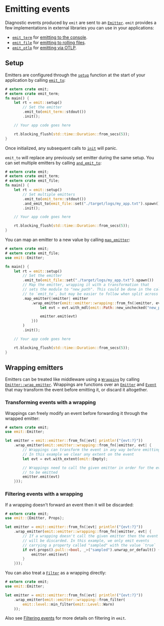 # Emitting events

Diagnostic events produced by `emit` are sent to an [`Emitter`](https://docs.rs/emit/0.11.0-alpha.17/emit/trait.Emitter.html). `emit` provides a few implementations in external libraries you can use in your applications:

- [`emit_term`](https://docs.rs/emit_term/0.11.0-alpha.17/emit_term/index.html) for [emitting to the console](./emitting-events/console.md).
- [`emit_file`](https://docs.rs/emit_file/0.11.0-alpha.17/emit_file/index.html) for [emitting to rolling files](./emitting-events/rolling-files.md).
- [`emit_otlp`](https://docs.rs/emit_otlp/0.11.0-alpha.17/emit_otlp/index.html) for [emitting via OTLP](./emitting-events/otlp.md).

## Setup

Emitters are configured through the [`setup`](https://docs.rs/emit/0.11.0-alpha.17/emit/setup/fn.setup.html) function at the start of your application by calling [`emit_to`](https://docs.rs/emit/0.11.0-alpha.17/emit/setup/struct.Setup.html#method.emit_to):

```rust
# extern crate emit;
# extern crate emit_term;
fn main() {
    let rt = emit::setup()
        // Set the emitter
        .emit_to(emit_term::stdout())
        .init();

    // Your app code goes here

    rt.blocking_flush(std::time::Duration::from_secs(5));
}
```

Once initialized, any subsequent calls to [`init`](https://docs.rs/emit/0.11.0-alpha.17/emit/setup/struct.Setup.html#method.init) will panic.

`emit_to` will replace any previously set emitter during the same setup. You can set multiple emitters by calling [`and_emit_to`](https://docs.rs/emit/0.11.0-alpha.17/emit/setup/struct.Setup.html#method.and_emit_to):

```rust
# extern crate emit;
# extern crate emit_term;
# extern crate emit_file;
fn main() {
    let rt = emit::setup()
        // Set multiple emitters
        .emit_to(emit_term::stdout())
        .and_emit_to(emit_file::set("./target/logs/my_app.txt").spawn())
        .init();

    // Your app code goes here

    rt.blocking_flush(std::time::Duration::from_secs(5));
}
```

You can map an emitter to a new value by calling [`map_emitter`](https://docs.rs/emit/0.11.0-alpha.17/emit/setup/struct.Setup.html#method.map_emitter):

```rust
# extern crate emit;
# extern crate emit_file;
use emit::Emitter;

fn main() {
    let rt = emit::setup()
        // Set the emitter
        .emit_to(emit_file::set("./target/logs/my_app.txt").spawn())
        // Map the emitter, wrapping it with a transformation that
        // sets the module to "new_path". This could be done in the call
        // to `emit_to`, but may be easier to follow when split across two calls
        .map_emitter(|emitter| emitter
            .wrap_emitter(emit::emitter::wrapping::from_fn(|emitter, evt| {
                let evt = evt.with_mdl(emit::Path::new_unchecked("new_path"));

                emitter.emit(evt)
            }))
        )
        .init();

    // Your app code goes here

    rt.blocking_flush(std::time::Duration::from_secs(5));
}
```

## Wrapping emitters

Emitters can be treated like middleware using a [`Wrapping`](https://docs.rs/emit/0.11.0-alpha.17/emit/emitter/wrapping/trait.Wrapping.html) by calling [`Emitter::wrap_emitter`](https://docs.rs/emit/0.11.0-alpha.17/emit/trait.Emitter.html#method.wrap_emitter). Wrappings are functions over an [`Emitter`](https://docs.rs/emit/0.11.0-alpha.17/emit/trait.Emitter.html) and [`Event`](https://docs.rs/emit/0.11.0-alpha.17/emit/event/struct.Event.html) that may transform the event before emitting it, or discard it altogether.

### Transforming events with a wrapping

Wrappings can freely modify an event before forwarding it through the wrapped emitter:

```rust
# extern crate emit;
use emit::Emitter;

let emitter = emit::emitter::from_fn(|evt| println!("{evt:?}"))
    .wrap_emitter(emit::emitter::wrapping::from_fn(|emitter, evt| {
        // Wrappings can transform the event in any way before emitting it
        // In this example we clear any extent on the event
        let evt = evt.with_extent(emit::Empty);

        // Wrappings need to call the given emitter in order for the event
        // to be emitted
        emitter.emit(evt)
    }));
```

### Filtering events with a wrapping

If a wrapping doesn't forward an event then it will be discarded:

```rust
# extern crate emit;
use emit::{Emitter, Props};

let emitter = emit::emitter::from_fn(|evt| println!("{evt:?}"))
    .wrap_emitter(emit::emitter::wrapping::from_fn(|emitter, evt| {
        // If a wrapping doesn't call the given emitter then the event
        // will be discarded. In this example, we only emit events
        // carrying a property called "sampled" with the value `true`
        if evt.props().pull::<bool, _>("sampled").unwrap_or_default() {
            emitter.emit(evt)
        }
    }));
```

You can also treat a [`Filter`](https://docs.rs/emit/0.11.0-alpha.17/emit/trait.Filter.html) as a wrapping directly:

```rust
# extern crate emit;
use emit::Emitter;

let emitter = emit::emitter::from_fn(|evt| println!("{evt:?}"))
    .wrap_emitter(emit::emitter::wrapping::from_filter(
        emit::level::min_filter(emit::Level::Warn)
    ));
```

Also see [Filtering events](./filtering-events.md) for more details on filtering in `emit`.
